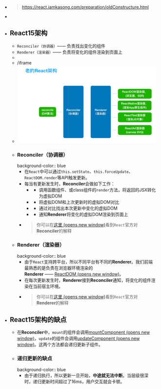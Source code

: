 - > https://react.iamkasong.com/preparation/oldConstructure.html
-
- ## React15架构
	- `Reconciler（协调器）`—— 负责找出变化的组件
	- `Renderer（渲染器）`—— 负责将变化的组件渲染到页面上
	-
	- /iframe
	- ![image.png](../assets/image_1717684136749_0.png)
	- ### Reconciler（协调器）
	  background-color:: blue
		- 在`React`中可以通过`this.setState`、`this.forceUpdate`、`ReactDOM.render`等API触发更新。
		- 每当有更新发生时，**Reconciler**会做如下工作：
			- - 调用函数组件、或class组件的`render`方法，将返回的JSX转化为虚拟DOM
			- - 将虚拟DOM和上次更新时的虚拟DOM对比
			- - 通过对比找出本次更新中变化的虚拟DOM
			- - 通知**Renderer**将变化的虚拟DOM渲染到页面上
		- > 你可以在[这里 (opens new window)](https://zh-hans.reactjs.org/docs/codebase-overview.html#reconcilers)看到`React`官方对**Reconciler**的解释
	- ### Renderer（渲染器）
	  background-color:: blue
		- 由于`React`支持跨平台，所以不同平台有不同的**Renderer**。我们前端最熟悉的是负责在浏览器环境渲染的**Renderer** —— [ReactDOM (opens new window)](https://www.npmjs.com/package/react-dom)。
		- 在每次更新发生时，**Renderer**接到**Reconciler**通知，将变化的组件渲染在当前宿主环境。
		- > 你可以在[这里 (opens new window)](https://zh-hans.reactjs.org/docs/codebase-overview.html#renderers)看到`React`官方对**Renderer**的解释
- ## React15架构的缺点
	- 在**Reconciler**中，`mount`的组件会调用[mountComponent (opens new window)](https://github.com/facebook/react/blob/15-stable/src/renderers/dom/shared/ReactDOMComponent.js#L498)，`update`的组件会调用[updateComponent (opens new window)](https://github.com/facebook/react/blob/15-stable/src/renderers/dom/shared/ReactDOMComponent.js#L877)。这两个方法都会递归更新子组件。
	- ### 递归更新的缺点
	  background-color:: blue
		- 由于递归执行，所以更新一旦开始，**中途就无法中断**。当层级很深时，递归更新时间超过了16ms，用户交互就会卡顿。